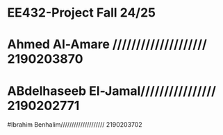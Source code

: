 # EE432-Project Fall 24/25
# Ahmed Al-Amare  //////////////////// 2190203870
# ABdelhaseeb El-Jamal//////////////// 2190202771
#Ibrahim Benhalim//////////////////// 2190203702

